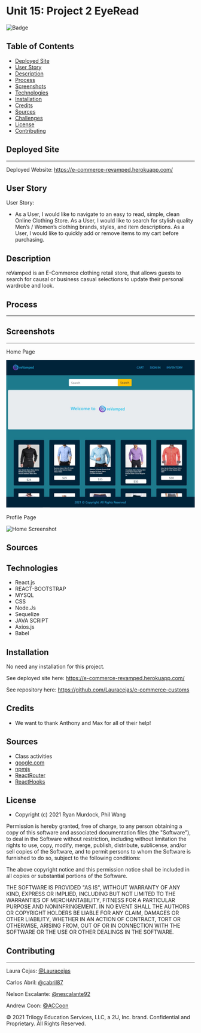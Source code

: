 # Unit 15: Project 2 EyeRead
![Badge](https://img.shields.io/badge/License-MIT-blue.svg)

## Table of Contents

* [Deployed Site](#deployed-site)
* [User Story](#user-story)
* [Description](#description)
* [Process](#process)
* [Screenshots](#screenshots)
* [Technologies](#Technologies)
* [Installation](#installation)
* [Credits](#Credits)
* [Sources](#Sources)
* [Challenges](#Challenges)
* [License](#License)
* [Contributing](#contributing)

## Deployed Site
---
Deployed Website: https://e-commerce-revamped.herokuapp.com/

## User Story
User Story: 
- As a User, I would like to navigate to an easy to read, simple, clean Online Clothing Store. As a User, I would like to search for stylish quality Men’s / Women’s clothing brands, styles, and item descriptions. As a User, I would like to quickly add or remove items to my cart before purchasing.  

## Description
reVamped is an E-Commerce clothing retail store, that allows guests to search for causal or business casual selections to update their personal wardrobe and look.


## Process
---


## Screenshots
---
Home Page

![Home Screenshot](./client/public/images/home.jpg)

Profile Page

![Home Screenshot](./client/public/images/)

## Sources


## Technologies

- React.js
- REACT-BOOTSTRAP
- MYSQL
- CSS
- Node.Js
- Sequelize 
- JAVA SCRIPT
- Axios.js
- Babel

## Installation

No need any installation for this project.

See deployed site here: https://e-commerce-revamped.herokuapp.com/

See repository here: https://github.com/Lauracejas/e-commerce-customs

## Credits
- We want to thank Anthony and Max for all of their help!

## Sources

- Class activities
- [google.com](https://www.google.com/)
- [npmjs](https://www.npmjs.com/)
- [ReactRouter](https://reactrouter.com/web/api/Hooks/useparams)
- [ReactHooks](https://reactjs.org/docs/hooks-reference.html)

## License
- Copyright (c) 2021 Ryan Murdock, Phil Wang

Permission is hereby granted, free of charge, to any person obtaining a copy
of this software and associated documentation files (the "Software"), to deal
in the Software without restriction, including without limitation the rights
to use, copy, modify, merge, publish, distribute, sublicense, and/or sell
copies of the Software, and to permit persons to whom the Software is
furnished to do so, subject to the following conditions:

The above copyright notice and this permission notice shall be included in all
copies or substantial portions of the Software.

THE SOFTWARE IS PROVIDED "AS IS", WITHOUT WARRANTY OF ANY KIND, EXPRESS OR
IMPLIED, INCLUDING BUT NOT LIMITED TO THE WARRANTIES OF MERCHANTABILITY,
FITNESS FOR A PARTICULAR PURPOSE AND NONINFRINGEMENT. IN NO EVENT SHALL THE
AUTHORS OR COPYRIGHT HOLDERS BE LIABLE FOR ANY CLAIM, DAMAGES OR OTHER
LIABILITY, WHETHER IN AN ACTION OF CONTRACT, TORT OR OTHERWISE, ARISING FROM,
OUT OF OR IN CONNECTION WITH THE SOFTWARE OR THE USE OR OTHER DEALINGS IN THE
SOFTWARE.

## Contributing
---

Laura Cejas: [@Lauracejas](https://github.com/Lauracejas)

Carlos Abril: [@cabril87](https://github.com/cabril87git)

Nelson Escalante: [@nescalante92](https://github.com/nescalante92)

Andrew Coon: [@ACCoon](https://github.com/ACCoon)


© 2021 Trilogy Education Services, LLC, a 2U, Inc. brand. Confidential and Proprietary. All Rights Reserved.